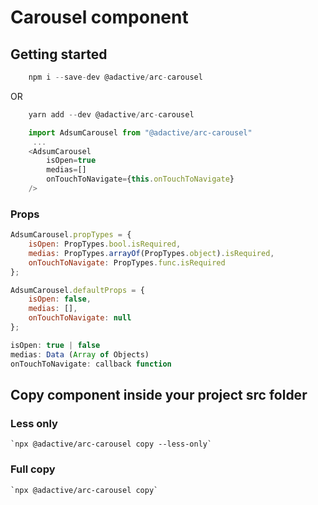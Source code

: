 # Carousel component

## Getting started

```javascript
    npm i --save-dev @adactive/arc-carousel
```
OR
```javascript
    yarn add --dev @adactive/arc-carousel
```

```javascript
    import AdsumCarousel from "@adactive/arc-carousel"
     ...
    <AdsumCarousel 
        isOpen=true 
        medias=[]
        onTouchToNavigate={this.onTouchToNavigate}
    />
```

### Props
 
```javascript
AdsumCarousel.propTypes = {
    isOpen: PropTypes.bool.isRequired,
    medias: PropTypes.arrayOf(PropTypes.object).isRequired,
    onTouchToNavigate: PropTypes.func.isRequired
};

AdsumCarousel.defaultProps = {
    isOpen: false,
    medias: [],
    onTouchToNavigate: null
};
```

```javascript
isOpen: true | false
medias: Data (Array of Objects)
onTouchToNavigate: callback function
```


## Copy component inside your project src folder  

### Less only
    `npx @adactive/arc-carousel copy --less-only`
    
### Full copy
    `npx @adactive/arc-carousel copy`